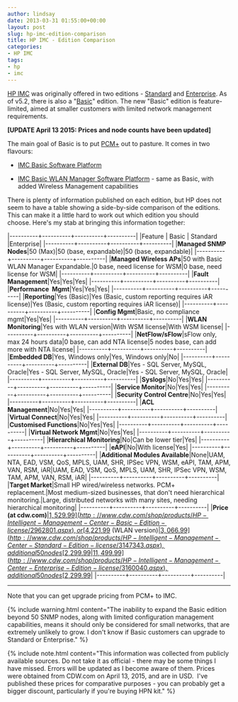 ```yaml
---
author: lindsay
date: 2013-03-31 01:55:00+00:00
layout: post
slug: hp-imc-edition-comparison
title: HP IMC - Edition Comparison
categories:
- HP IMC
tags:
- hp
- imc
---
```


[HP IMC](https://www.hpe.com/networking/imc) was originally offered in two editions - [Standard](https://www.hpe.com/us/en/product-catalog/networking/networking-software/pip.hp-intelligent-management-center-standard-software-platform.4176535.html) and [Enterprise](https://www.hpe.com/us/en/product-catalog/networking/networking-software/pip.hp-intelligent-management-center-enterprise-software-platform.4176520.html). As of v5.2, there is also a "[Basic](https://www.hpe.com/us/en/product-catalog/networking/networking-software/pip.hp-intelligent-management-center-basic-software-platform.5333786.html)" edition. The new "Basic" edition is feature-limited, aimed at smaller customers with limited network management requirements.

**[UPDATE April 13 2015: Prices and node counts have been updated]**

The main goal of Basic is to put [PCM+](http://h17007.www1.hp.com/us/en/networking/products/network-management/HP_PCM_Plus_Network_Management_Software_Series/index.aspx) out to pasture. It comes in two flavours:


  * [IMC Basic Software Platform](https://www.hpe.com/us/en/product-catalog/networking/networking-software/pip.hp-intelligent-management-center-basic-software-platform.5333786.html)

  * [IMC Basic WLAN Manager Software Platform](https://h17007.www1.hp.com/us/en/networking/products/network-management/IMC_WLANM_Software/index.aspx) - same as Basic, with added Wireless Management capabilities



There is plenty of information published on each edition, but HP does not seem to have a table showing a side-by-side comparison of the editions. This can make it a little hard to work out which edition you should choose. Here's my stab at bringing this information together:

|----------+----------+----------+----------|
|Feature   | Basic    | Standard |Enterprise|
|----------+----------+----------+----------|
|**Managed SNMP Nodes**|50 (Max)|50 (base, expandable)|50 (base, expandable)|
|----------+----------+----------+----------|
|**Managed Wireless APs**|50 with Basic WLAN Manager Expandable.|0 base, need license for WSM|0 base, need license for WSM|
|----------+----------+----------+----------|
|**Fault Management**|Yes|Yes|Yes|
|----------+----------+----------+----------|
|**Performance  Mgmt**|Yes|Yes|Yes|
|----------+----------+----------+----------|
|**Reporting**|Yes (Basic)|Yes (Basic, custom reporting requires iAR license)|Yes (Basic, custom reporting requires iAR license)|
|----------+----------+----------+----------|
|**Config Mgmt**|Basic, no compliance mgmt|Yes|Yes|
|----------+----------+----------+----------|
|**WLAN Monitoring**|Yes with WLAN version|With WSM license|With WSM license|
|----------+----------+----------+----------|
|**NetFlow/sFlow**|sFlow only, max 24 hours data|0 base, can add NTA license|5 nodes base, can add more with NTA license|
|----------+----------+----------+----------|
|**Embedded DB**|Yes, Windows only|Yes, Windows only|No|
|----------+----------+----------+----------|
|**External DB**|Yes - SQL Server, MySQL, Oracle|Yes - SQL Server, MySQL, Oracle|Yes - SQL Server, MySQL, Oracle|
|----------+----------+----------+----------|
|**Syslogs**|No|Yes|Yes|
|----------+----------+----------+----------|
|**Service Monitor**|No|Yes|Yes|
|----------+----------+----------+----------|
|**Security Control Centre**|No|Yes|Yes|
|----------+----------+----------+----------|
|**ACL Management**|No|Yes|Yes|
|----------+----------+----------+----------|
|**Virtual Connect**|No|Yes|Yes|
|----------+----------+----------+----------|
|**Customised Functions**|No|Yes|Yes|
|----------+----------+----------+----------|
|**Virtual Network Mgmt**|No|Yes|Yes|
|----------+----------+----------+----------|
|**Hierarchical Monitoring**|No|Can be lower tier|Yes|
|----------+----------+----------+----------|
|**eAPI**|No|With license|Yes|
|----------+----------+----------+----------|
|**Additional Modules Available**|None|UAM, NTA, EAD, VSM, QoS, MPLS, UAM, SHR, IPSec VPN, WSM, eAPI, TAM, APM, VAN, RSM, iAR|UAM, EAD, VSM, QoS, MPLS, UAM, SHR, IPSec VPN, WSM, TAM, APM, VAN, RSM, iAR|
|----------+----------+----------+----------|
|**Target Market**|Small HP wired/wireless networks. PCM+ replacement.|Most medium-sized businesses, that don't need hierarchical monitoring.|Large, distributed networks with many sites, needing hierarchical monitoring|
|----------+----------+----------+----------|
|**Price (at cdw.com)**|[$1,529.99](http://www.cdw.com/shop/products/HP-Intelligent-Management-Center-Basic-Edition-license/2962801.aspx), or [$4,221,99](http://www.cdw.com/shop/products/HP-IMC-BSC-WLAN-MGR-PLTFM-50/2985685.aspx) (WLAN version)|[$3,066.99](http://www.cdw.com/shop/products/HP-Intelligent-Management-Center-Standard-Edition-license/3147343.aspx), additional 50 nodes [$2,299.99](http://www.cdw.com/shop/products/HP-Intelligent-Management-Center-Standard-and-Enterprise-license/3147346.aspx)|[$11,499.99](http://www.cdw.com/shop/products/HP-Intelligent-Management-Center-Enterprise-Edition-license/3160040.aspx), additional 50 nodes [$2,299.99](http://www.cdw.com/shop/products/HP-Intelligent-Management-Center-Standard-and-Enterprise-license/3147346.aspx)|
|----------+----------+----------+----------|

---

Note that you can get upgrade pricing from PCM+ to IMC.

{% include warning.html content="The inability to expand the Basic edition beyond 50 SNMP nodes, along with limited configuration management capabilities, means it should only be considered for small networks, that are extremely unlikely to grow. I don't know if Basic customers can upgrade to Standard or Enterprise." %}


{% include note.html content="This information was collected from publicly available sources. Do not take it as official - there may be some things I have missed. Errors will be updated as I become aware of them. Prices were obtained from CDW.com on April 13, 2015, and are in USD.  I've published these prices for comparative purposes - you can probably get a bigger discount, particularly if you're buying HPN kit." %}

